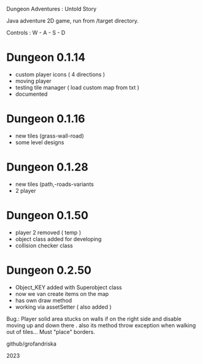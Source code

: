 Dungeon Adventures : Untold Story 

Java adventure 2D game, run from /target directory. 

Controls : W - A - S - D

# Dungeon 0.1.14
- custom player icons ( 4 directions )
- moving player
- testing tile manager ( load custom map from txt )
- documented

# Dungeon 0.1.16
- new tiles (grass-wall-road)
- some level designs

# Dungeon 0.1.28
- new tiles (path,-roads-variants
- 2 player

# Dungeon 0.1.50
- player 2 removed ( temp )
- object class added for developing
- collision checker class 

# Dungeon 0.2.50
- Object_KEY added with Superobject class 
- now we van create items on the map
- has own draw method 
- working via assetSetter ( also added ) 


Bug.:
Player solid area stucks on walls if on the right side and disable moving up and down there .
also its method throw exception when walking out of tiles... Must "place" borders. 





github/grofandriska

2023
